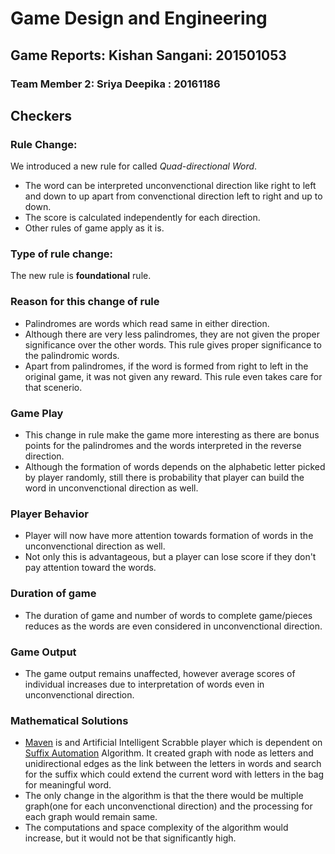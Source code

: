 
# Game Design and Engineering

## Game Reports: Kishan Sangani: 201501053
### Team Member 2: Sriya Deepika : 20161186

## Checkers

### Rule Change:

We introduced a new rule for called _Quad-directional Word_.

- The word can be interpreted unconvenctional direction like right to left and down to up apart from convenctional direction left to right and up to down.
- The score is calculated independently for each direction.
- Other rules of game apply as it is.

### Type of rule change:

The new rule is **foundational** rule.

### Reason for this change of rule

- Palindromes are words which read same in either direction.
- Although there are very less palindromes, they are not given the proper significance over the other words. This rule gives proper significance to the palindromic words.
- Apart from palindromes, if the word is formed from right to left in the original game, it was not given any reward. This rule even takes care for that scenerio.

### Game Play
- This change in rule make the game more interesting as there are bonus points for the palindromes and the words interpreted in the reverse direction.
- Although the formation of words depends on the alphabetic letter picked by player randomly, still there is probability that player can build the word in unconvenctional direction as well.

### Player Behavior
- Player will now have more attention towards formation of words in the unconvenctional direction as well.
- Not only this is advantageous, but a player can lose score if they don't pay attention toward the words.

### Duration of game
- The duration of game and number of words to complete game/pieces reduces as the words are even considered in unconvenctional direction.

### Game Output
- The game output remains unaffected, however average scores of individual increases due to interpretation of words even in unconvenctional direction.

### Mathematical Solutions
- [Maven](https://en.wikipedia.org/wiki/Maven_(Scrabble)) is and Artificial Intelligent Scrabble player which is dependent on [Suffix Automation](https://en.wikipedia.org/wiki/Suffix_automaton) Algorithm. It created graph with node as letters and unidirectional edges as the link between the letters in words and search for the suffix which could extend the current word with letters in the bag for meaningful word.
- The only change in the algorithm is that the there would be multiple graph(one for each unconvenctional direction) and the processing for each graph would remain same.
 - The computations and space complexity of the algorithm would increase, but it would not be that significantly high.
